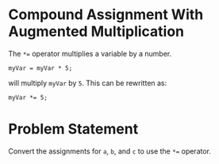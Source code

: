 # Compound Assignment With Augmented Multiplication
The ```*=``` operator multiplies a variable by a number.
```
myVar = myVar * 5;
```
will multiply ```myVar``` by ```5```. This can be rewritten as:
```
myVar *= 5;
```

# Problem Statement
Convert the assignments for ```a```, ```b```, and ```c``` to use the ```*=``` operator.
